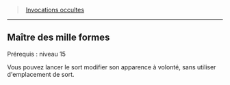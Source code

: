 ﻿---
!GenericItem
Name: Maître des mille formes
Id: warlock_occultsummons_hd.md#maître-des-mille-formes
ParentLink: warlock_occultsummons_hd.md#invocations-occultes
ParentName: Invocations occultes
NameLevel: 2
Attributes:
  Name: Maître des mille formes
  Markdown: >+
    ## <!--Name-->Maître des mille formes<!--/Name-->


    Prérequis : niveau 15


    Vous pouvez lancer le sort modifier son apparence à volonté, sans utiliser d'emplacement de sort.

AttributesDictionary: >+
  Name: Maître des mille formes

  Markdown: >+

    ## <!--Name-->Maître des mille formes<!--/Name-->





    Prérequis : niveau 15





    Vous pouvez lancer le sort modifier son apparence à volonté, sans utiliser d'emplacement de sort.



---
> [Invocations occultes](hd_warlock_occultsummons.md)

---

## Maître des mille formes

Prérequis : niveau 15

Vous pouvez lancer le sort modifier son apparence à volonté, sans utiliser d'emplacement de sort.

